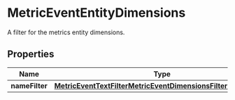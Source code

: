 

# MetricEventEntityDimensions

A filter for the metrics entity dimensions.

## Properties

| Name | Type | Description | Notes |
|------------ | ------------- | ------------- | -------------|
|**nameFilter** | [**MetricEventTextFilterMetricEventDimensionsFilterOperatorDto**](MetricEventTextFilterMetricEventDimensionsFilterOperatorDto.md) |  |  |



